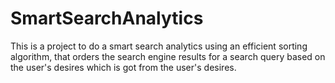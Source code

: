 # SmartSearchAnalytics
This is a project to do a smart search analytics using an efficient sorting algorithm, that orders the search engine results for a search query based on the user's desires which is got from the user's desires.

